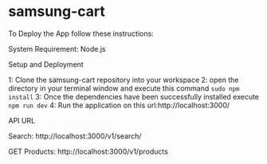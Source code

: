 # samsung-cart


To Deploy the App follow these instructions:


System Requirement:
 Node.js

Setup and Deployment

1: Clone the samsung-cart repository into your workspace
2: open the directory in your terminal window and  execute this command  `sudo npm install`
3: Once the dependencies have been successfully installed execute `npm run dev`
4: Run the application on this url:http://localhost:3000/


API URL

Search:
http://localhost:3000/v1/search/

GET Products:
http://localhost:3000/v1/products
